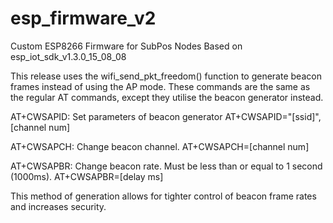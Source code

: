 # esp_firmware_v2

Custom ESP8266 Firmware for SubPos Nodes Based on esp_iot_sdk_v1.3.0_15_08_08

This release uses the wifi_send_pkt_freedom() function to generate beacon frames 
instead of using the AP mode. These commands are the same as the regular AT 
commands, except they utilise the beacon generator instead.

AT+CWSAPID:
Set parameters of beacon generator
AT+CWSAPID="[ssid]",[channel num]

AT+CWSAPCH: 
Change beacon channel.
AT+CWSAPCH=[channel num] 

AT+CWSAPBR: 
Change beacon rate. Must be less than or equal to 1 second (1000ms).
AT+CWSAPBR=[delay ms]

This method of generation allows for tighter control of beacon frame rates and 
increases security.
